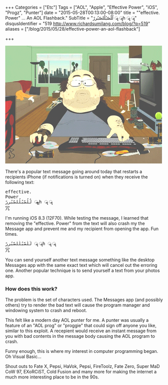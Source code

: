 +++
Categories = ["Etc"]
Tags = ["AOL", "Apple", "Effective Power", "iOS", "Progz", "Punter"]
date = "2015-05-28T00:13:00-08:00"
title = "\"effective. Power\" ... An AOL Flashback."
SubTitle = "لُلُصّبُلُلصّبُررً ॣ ॣh ॣ ॣ"
disqusIdentifier = "519 http://www.richardsumilang.com/blog/?p=519"
aliases = ["/blog/2015/05/28/effective-power-an-aol-flashback"]

+++

<img src="/images/reactions/gamer/sp-hax0r.gif" alt="haX0r" class="center" loading="lazy" />

There's a popular text message going around today that restarts a recipients
iPhone (if notifications is turned on) when they receive the following text:

<pre>
effective. 
Power
لُلُصّبُلُلصّبُررً ॣ ॣh ॣ ॣ
冗
</pre>

<!--more-->

I'm running iOS 8.3 (12F70). While testing the message, I learned that removing
the "effective. Power" from the text will also crash my the Message app and
prevent me and my recipient from opening the app. Fun times.

<pre>
لُلُصّبُلُلصّبُررً ॣ ॣh ॣ ॣ
冗
</pre>

You can send yourself another text message something like the desktop Messages
app with the same exact text which will cancel out the erroring one. Another
popular technique is to send yourself a text from your photos app.

### How does this work?

The problem is the set of characters used. The Messages app (and possibly
others) try to render the bad text will cause the program manager and windowing
system to crash and reboot.

This felt like a modern day AOL punter for me. A punter was usually a feature of
an "AOL prog" or "proggie" that could sign off anyone you like, similar to this
exploit. A recepient would receive an instant message from you with bad contents
in the message body causing the AOL program to crash.

Funny enough, this is where my interest in computer programming began. Oh Visual
Basic...

Shout outs to Fate X, Pepsi, HaVok, Pepsi, FireToolz, Fate Zero, Super MaD CoW
97, EXoRCiST, Cold Fusion and many more for making the internet a much more
interesting place to be in the 90s.
